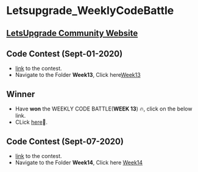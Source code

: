 # Letsupgrade_WeeklyCodeBattle
## [LetsUpgrade Community Website](https://community.letsupgrade.in)

## __Code Contest__ (Sept-01-2020)
  - [link](https://community.letsupgrade.in/question/weekly-code-battle---week-13-5f4cd0e4a1477253181b832d) to the contest.
  - Navigate to the Folder __Week13__, Click here[Week13](https://github.com/ShivaBasava/Letsupgrade_WeeklyCodeBattle/tree/master/Week13)

## Winner
  - Have __won__ the WEEKLY CODE BATTLE(__WEEK 13__) 🔥, click on the below link.
  - CLick [here](https://community.letsupgrade.in/post/weekly-code-battle---week-13-winner-5f55f13e0622a972cd855c34)🥳.


## __Code Contest__ (Sept-07-2020)
  - [link](https://community.letsupgrade.in/question/weekly-code-battle---week-14-5f55f1cde00a98604dde1314) to the contest.
  - Navigate to the Folder __Week14__, Click here [Week14](https://github.com/ShivaBasava/Letsupgrade_WeeklyCodeBattle/tree/master/Week14)
